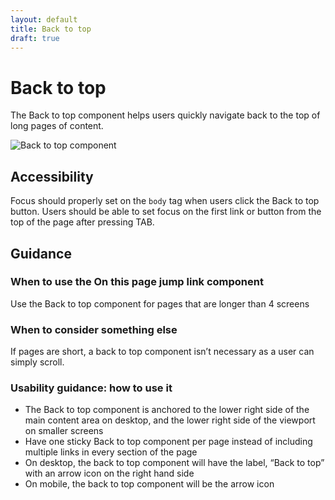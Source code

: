 ```yaml
---
layout: default
title: Back to top 
draft: true
---
```


# Back to top
The Back to top component helps users quickly navigate back to the top of long pages of content.

![Back to top component]({{site.baseurl}}/images/back-to-top.png)

## Accessibility
Focus should properly set on the `body` tag when users click the  Back to top button. Users should be able to set focus on the first link or button from the top of the page after pressing TAB. 

## Guidance

### When to use the On this page jump link component
Use the Back to top component for pages that are longer than 4 screens

### When to consider something else
If pages are short, a back to top component isn’t necessary as a user can simply scroll. 

### Usability guidance: how to use it
- The Back to top component is anchored to the lower right side of the main content area on desktop, and the lower right side of the viewport on smaller screens
- Have one sticky Back to top component per page instead of including multiple links in every section of the page
- On desktop, the back to top component will have the label, “Back to top” with an arrow icon on the right hand side
- On mobile, the back to top component will be the arrow icon 
